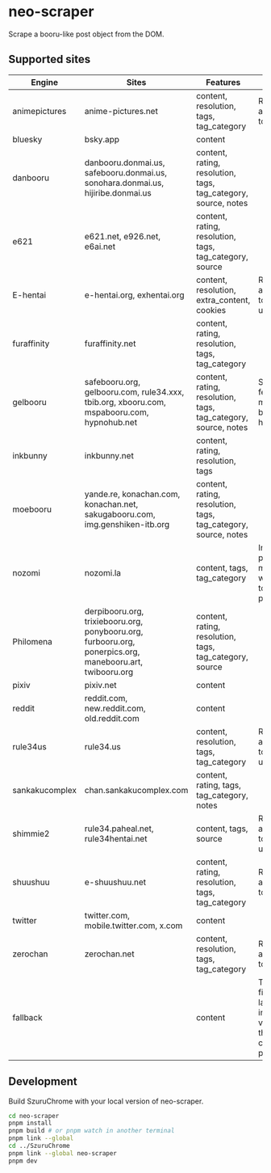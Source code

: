 # neo-scraper

Scrape a booru-like post object from the DOM.

## Supported sites

| Engine | Sites | Features | Notes |
|---|---|---|---|
| animepictures | anime-pictures.net | content, resolution, tags, tag_category | Rating is assumed to be safe. |
| bluesky | bsky.app | content |  |
| danbooru | danbooru.donmai.us, safebooru.donmai.us, sonohara.donmai.us, hijiribe.donmai.us | content, rating, resolution, tags, tag_category, source, notes |  |
| e621 | e621.net, e926.net, e6ai.net | content, rating, resolution, tags, tag_category, source |  |
| E-hentai | e-hentai.org, exhentai.org | content, resolution, extra_content, cookies | Rating is assumed to be unsafe. |
| furaffinity | furaffinity.net | content, rating, resolution, tags, tag_category |  |
| gelbooru | safebooru.org, gelbooru.com, rule34.xxx, tbib.org, xbooru.com, mspabooru.com, hypnohub.net | content, rating, resolution, tags, tag_category, source, notes | Supported features might vary between hosts. |
| inkbunny | inkbunny.net | content, rating, resolution, tags |  |
| moebooru | yande.re, konachan.com, konachan.net, sakugabooru.com, img.genshiken-itb.org | content, rating, resolution, tags, tag_category, source, notes |  |
| nozomi | nozomi.la | content, tags, tag_category | Image preview might not work due to hotlink protection. |
| Philomena | derpibooru.org, trixiebooru.org, ponybooru.org, furbooru.org, ponerpics.org, manebooru.art, twibooru.org | content, rating, resolution, tags, tag_category, source |  |
| pixiv | pixiv.net | content |  |
| reddit | reddit.com, new.reddit.com, old.reddit.com | content |  |
| rule34us | rule34.us | content, resolution, tags, tag_category | Rating is assumed to be unsafe. |
| sankakucomplex | chan.sankakucomplex.com | content, rating, tags, tag_category, notes |  |
| shimmie2 | rule34.paheal.net, rule34hentai.net | content, tags, source | Rating is assumed to be unsafe. |
| shuushuu | e-shuushuu.net | content, rating, resolution, tags, tag_category | Rating is assumed to be safe. |
| twitter | twitter.com, mobile.twitter.com, x.com | content |  |
| zerochan | zerochan.net | content, resolution, tags, tag_category | Rating is assumed to be safe. |
| fallback |  | content | Tries to find the largest image or video on the current page. |

## Development

Build SzuruChrome with your local version of neo-scraper.

```sh
cd neo-scraper
pnpm install
pnpm build # or pnpm watch in another terminal
pnpm link --global
cd ../SzuruChrome
pnpm link --global neo-scraper
pnpm dev
```
